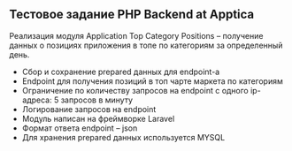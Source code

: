 ## Тестовое задание PHP Backend at Apptica
Реализация модуля Application Top Category Positions – получение данных о позициях приложения в топе по категориям за определенный день.

- Сбор и сохранение prepared данных для endpoint-а
- Endpoint для получения позиций в топ чарте маркета по категориям
- Ограничение по количеству запросов на endpoint с одного ip-адреса: 5 запросов в минуту
- Логирование запросов на endpoint
- Модуль написан на фреймворке Laravel
- Формат ответа endpoint – json
- Для хранения prepared данных используется MYSQL
